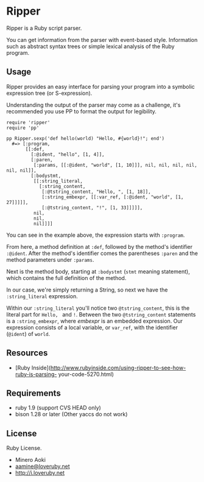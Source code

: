 # Ripper

Ripper is a Ruby script parser.

You can get information from the parser with event-based style. Information
such as abstract syntax trees or simple lexical analysis of the Ruby program.

## Usage

Ripper provides an easy interface for parsing your program into a symbolic
expression tree (or S-expression).

Understanding the output of the parser may come as a challenge, it's
recommended you use PP to format the output for legibility.

    require 'ripper'
    require 'pp'

    pp Ripper.sexp('def hello(world) "Hello, #{world}!"; end')
      #=> [:program,
           [[:def,
             [:@ident, "hello", [1, 4]],
             [:paren,
              [:params, [[:@ident, "world", [1, 10]]], nil, nil, nil, nil, nil, nil]],
             [:bodystmt,
              [[:string_literal,
                [:string_content,
                 [:@tstring_content, "Hello, ", [1, 18]],
                 [:string_embexpr, [[:var_ref, [:@ident, "world", [1, 27]]]]],
                 [:@tstring_content, "!", [1, 33]]]]],
              nil,
              nil,
              nil]]]]

You can see in the example above, the expression starts with `:program`.

From here, a method definition at `:def`, followed by the method's identifier
`:@ident`. After the method's identifier comes the parentheses `:paren` and
the method parameters under `:params`.

Next is the method body, starting at `:bodystmt` (`stmt` meaning statement),
which contains the full definition of the method.

In our case, we're simply returning a String, so next we have the
`:string_literal` expression.

Within our `:string_literal` you'll notice two `@tstring_content`, this is the
literal part for `Hello, ` and `!`. Between the two `@tstring_content`
statements is a `:string_embexpr`, where *embexpr* is an embedded expression.
Our expression consists of a local variable, or `var_ref`, with the identifier
(`@ident`) of `world`.

## Resources

*   [Ruby
    Inside](http://www.rubyinside.com/using-ripper-to-see-how-ruby-is-parsing-
    your-code-5270.html)


## Requirements

*   ruby 1.9 (support CVS HEAD only)
*   bison 1.28 or later (Other yaccs do not work)


## License

Ruby License.

*   Minero Aoki
*   aamine@loveruby.net
*   http://i.loveruby.net


